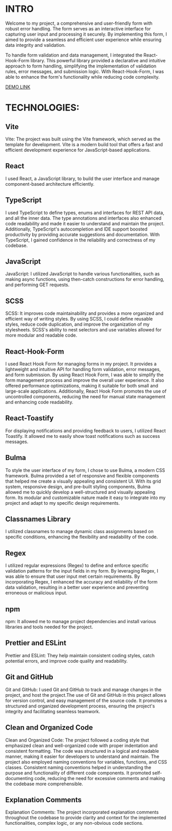 # INTRO
Welcome to my project, a comprehensive and user-friendly form with robust error handling. The form serves as an interactive interface for capturing user input and processing it securely. By implementing this form, I aimed to provide a seamless and efficient user experience while ensuring data integrity and validation.

To handle form validation and data management, I integrated the React-Hook-Form library. This powerful library provided a declarative and intuitive approach to form handling, simplifying the implementation of validation rules, error messages, and submission logic. With React-Hook-Form, I was able to enhance the form's functionality while reducing code complexity.


[DEMO LINK](https://kolya-movchan.github.io/halo-lab-form)

# TECHNOLOGIES:

## Vite
Vite: The project was built using the Vite framework, which served as the template for development. Vite is a modern build tool that offers a fast and efficient development experience for JavaScript-based applications.

## React
I used React, a JavaScript library, to build the user interface and manage component-based architecture efficiently.

## TypeScript
I used TypeScript to define types, enums and interfaces for REST API data, and all the inner data. The type annotations and interfaces also enhanced code readability and made it easier to understand and maintain the project. Additionally, TypeScript's autocompletion and IDE support boosted productivity by providing accurate suggestions and documentation. With TypeScript, I gained confidence in the reliability and correctness of my codebase.

## JavaScript
JavaScript: I utilized JavaScript to handle various functionalities, such as making async functions, using then-catch constructions for error handling, and performing GET requests.

## SCSS
SCSS: It improves code maintainability and provides a more organized and efficient way of writing styles. By using SCSS, I could define reusable styles, reduce code duplication, and improve the organization of my stylesheets. SCSS's ability to nest selectors and use variables allowed for more modular and readable code. 

## React-Hook-Form
I used React Hook Form for managing forms in my project. It provides a lightweight and intuitive API for handling form validation, error messages, and form submission. By using React Hook Form, I was able to simplify the form management process and improve the overall user experience. It also offered performance optimizations, making it suitable for both small and large-scale applications. Additionally, React Hook Form promotes the use of uncontrolled components, reducing the need for manual state management and enhancing code readability.

## React-Toastify
For displaying notifications and providing feedback to users, I utilized React Toastify. It allowed me to easily show toast notifications such as success messages.

## Bulma
To style the user interface of my form, I chose to use Bulma, a modern CSS framework. Bulma provided a set of responsive and flexible components that helped me create a visually appealing and consistent UI. With its grid system, responsive design, and pre-built styling components, Bulma allowed me to quickly develop a well-structured and visually appealing form. Its modular and customizable nature made it easy to integrate into my project and adapt to my specific design requirements.

## Classnames Library
I utilized classnames to manage dynamic class assignments based on specific conditions, enhancing the flexibility and readability of the code.

## Regex
I utilized regular expressions (Regex) to define and enforce specific validation patterns for the input fields in my form. By leveraging Regex, I was able to ensure that user input met certain requirements. By incorporating Regex, I enhanced the accuracy and reliability of the form data validation, resulting in a better user experience and preventing erroneous or malicious input.

## npm
npm: It allowed me to manage project dependencies and install various libraries and tools needed for the project.

## Prettier and ESLint
Prettier and ESLint: They help maintain consistent coding styles, catch potential errors, and improve code quality and readability.

## Git and GitHub
Git and GitHub: I used Git and GitHub to track and manage changes in the project, and host the project.The use of Git and GitHub in this project allows for version control, and easy management of the source code. It promotes a structured and organized development process, ensuring the project's integrity and facilitating seamless teamwork.

## Clean and Organized Code
Clean and Organized Code: The project followed a coding style that emphasized clean and well-organized code with proper indentation and consistent formatting. The code was structured in a logical and readable manner, making it easier for developers to understand and maintain. The project also employed naming conventions for variables, functions, and CSS classes. Consistent naming conventions helped in understanding the purpose and functionality of different code components. It promoted self-documenting code, reducing the need for excessive comments and making the codebase more comprehensible.

## Explanation Comments
Explanation Comments: The project incorporated explanation comments throughout the codebase to provide clarity and context for the implemented functionalities, complex logic, or any non-obvious code sections.
